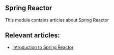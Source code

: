 ## Spring Reactor

This module contains articles about Spring Reactor

## Relevant articles:

- [Introduction to Spring Reactor](https://www.baeldung.com/spring-reactor)
